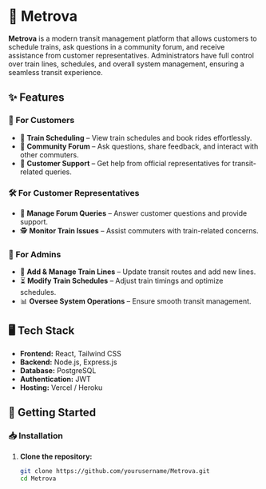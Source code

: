 # 🚆 Metrova  

**Metrova** is a modern transit management platform that allows customers to schedule trains, ask questions in a community forum, and receive assistance from customer representatives. Administrators have full control over train lines, schedules, and overall system management, ensuring a seamless transit experience.  

## ✨ Features  

### 🏢 For Customers  
- 📅 **Train Scheduling** – View train schedules and book rides effortlessly.  
- 💬 **Community Forum** – Ask questions, share feedback, and interact with other commuters.  
- 📩 **Customer Support** – Get help from official representatives for transit-related queries.  

### 🛠 For Customer Representatives  
- 📌 **Manage Forum Queries** – Answer customer questions and provide support.  
- 🕵️ **Monitor Train Issues** – Assist commuters with train-related concerns.  

### 🔧 For Admins  
- 🚆 **Add & Manage Train Lines** – Update transit routes and add new lines.  
- ⏳ **Modify Train Schedules** – Adjust train timings and optimize schedules.  
- 📊 **Oversee System Operations** – Ensure smooth transit management.  

## 🖥 Tech Stack  
- **Frontend:** React, Tailwind CSS  
- **Backend:** Node.js, Express.js  
- **Database:** PostgreSQL  
- **Authentication:** JWT  
- **Hosting:** Vercel / Heroku  

## 🚀 Getting Started  

### 📥 Installation  
1. **Clone the repository:**  
   ```sh
   git clone https://github.com/yourusername/Metrova.git
   cd Metrova
